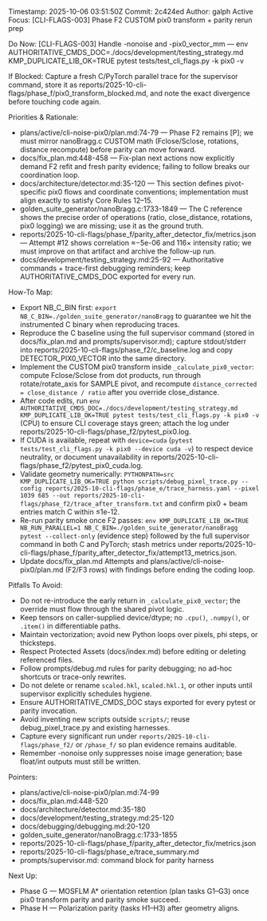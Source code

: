 Timestamp: 2025-10-06 03:51:50Z
Commit: 2c424ed
Author: galph
Active Focus: [CLI-FLAGS-003] Phase F2 CUSTOM pix0 transform + parity rerun prep

Do Now: [CLI-FLAGS-003] Handle -nonoise and -pix0_vector_mm — env AUTHORITATIVE_CMDS_DOC=./docs/development/testing_strategy.md KMP_DUPLICATE_LIB_OK=TRUE pytest tests/test_cli_flags.py -k pix0 -v

If Blocked: Capture a fresh C/PyTorch parallel trace for the supervisor command, store it as reports/2025-10-cli-flags/phase_f/pix0_transform_blocked.md, and note the exact divergence before touching code again.

Priorities & Rationale:
- plans/active/cli-noise-pix0/plan.md:74-79 — Phase F2 remains [P]; we must mirror nanoBragg.c CUSTOM math (Fclose/Sclose, rotations, distance recompute) before parity can move forward.
- docs/fix_plan.md:448-458 — Fix-plan next actions now explicitly demand F2 refit and fresh parity evidence; failing to follow breaks our coordination loop.
- docs/architecture/detector.md:35-120 — This section defines pivot-specific pix0 flows and coordinate conventions; implementation must align exactly to satisfy Core Rules 12–15.
- golden_suite_generator/nanoBragg.c:1733-1849 — The C reference shows the precise order of operations (ratio, close_distance, rotations, pix0 logging) we are missing; use it as the ground truth.
- reports/2025-10-cli-flags/phase_f/parity_after_detector_fix/metrics.json — Attempt #12 shows correlation ≈−5e-06 and 116× intensity ratio; we must improve on that artifact and archive the follow-up run.
- docs/development/testing_strategy.md:25-92 — Authoritative commands + trace-first debugging reminders; keep AUTHORITATIVE_CMDS_DOC exported for every run.

How-To Map:
- Export NB_C_BIN first: `export NB_C_BIN=./golden_suite_generator/nanoBragg` to guarantee we hit the instrumented C binary when reproducing traces.
- Reproduce the C baseline using the full supervisor command (stored in docs/fix_plan.md and prompts/supervisor.md); capture stdout/stderr into reports/2025-10-cli-flags/phase_f2/c_baseline.log and copy DETECTOR_PIX0_VECTOR into the same directory.
- Implement the CUSTOM pix0 transform inside `_calculate_pix0_vector`: compute Fclose/Sclose from dot products, run through rotate/rotate_axis for SAMPLE pivot, and recompute `distance_corrected = close_distance / ratio` after you override close_distance.
- After code edits, run `env AUTHORITATIVE_CMDS_DOC=./docs/development/testing_strategy.md KMP_DUPLICATE_LIB_OK=TRUE pytest tests/test_cli_flags.py -k pix0 -v` (CPU) to ensure CLI coverage stays green; attach the log under reports/2025-10-cli-flags/phase_f2/pytest_pix0.log.
- If CUDA is available, repeat with `device=cuda` (`pytest tests/test_cli_flags.py -k pix0 --device cuda -v`) to respect device neutrality, or document unavailability in reports/2025-10-cli-flags/phase_f2/pytest_pix0_cuda.log.
- Validate geometry numerically: `PYTHONPATH=src KMP_DUPLICATE_LIB_OK=TRUE python scripts/debug_pixel_trace.py --config reports/2025-10-cli-flags/phase_e/trace_harness.yaml --pixel 1039 685 --out reports/2025-10-cli-flags/phase_f2/trace_after_transform.txt` and confirm pix0 + beam entries match C within ≤1e-12.
- Re-run parity smoke once F2 passes: `env KMP_DUPLICATE_LIB_OK=TRUE NB_RUN_PARALLEL=1 NB_C_BIN=./golden_suite_generator/nanoBragg pytest --collect-only` (evidence step) followed by the full supervisor command in both C and PyTorch; stash metrics under reports/2025-10-cli-flags/phase_f/parity_after_detector_fix/attempt13_metrics.json.
- Update docs/fix_plan.md Attempts and plans/active/cli-noise-pix0/plan.md (F2/F3 rows) with findings before ending the coding loop.

Pitfalls To Avoid:
- Do not re-introduce the early return in `_calculate_pix0_vector`; the override must flow through the shared pivot logic.
- Keep tensors on caller-supplied device/dtype; no `.cpu()`, `.numpy()`, or `.item()` in differentiable paths.
- Maintain vectorization; avoid new Python loops over pixels, phi steps, or thicksteps.
- Respect Protected Assets (docs/index.md) before editing or deleting referenced files.
- Follow prompts/debug.md rules for parity debugging; no ad-hoc shortcuts or trace-only rewrites.
- Do not delete or rename `scaled.hkl`, `scaled.hkl.1`, or other inputs until supervisor explicitly schedules hygiene.
- Ensure AUTHORITATIVE_CMDS_DOC stays exported for every pytest or parity invocation.
- Avoid inventing new scripts outside `scripts/`; reuse debug_pixel_trace.py and existing harnesses.
- Capture every significant run under `reports/2025-10-cli-flags/phase_f2/` or `/phase_f/` so plan evidence remains auditable.
- Remember -nonoise only suppresses noise image generation; base float/int outputs must still be written.

Pointers:
- plans/active/cli-noise-pix0/plan.md:74-99
- docs/fix_plan.md:448-520
- docs/architecture/detector.md:35-180
- docs/development/testing_strategy.md:25-120
- docs/debugging/debugging.md:20-120
- golden_suite_generator/nanoBragg.c:1733-1855
- reports/2025-10-cli-flags/phase_f/parity_after_detector_fix/metrics.json
- reports/2025-10-cli-flags/phase_e/trace_summary.md
- prompts/supervisor.md: command block for parity harness

Next Up:
- Phase G — MOSFLM A* orientation retention (plan tasks G1–G3) once pix0 transform parity and parity smoke succeed.
- Phase H — Polarization parity (tasks H1–H3) after geometry aligns.
